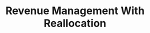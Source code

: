 ---
layout: single
permalink: /RevenueManagementWithReallocation/
redirect_to: /assets/papers/RevenueManagementWithReallocation.pdf
title: "Revenue Management With Reallocation"
seo_title: "Revenue Management With Reallocation"
header:
  og_image: /assets/images/ChangeInCSByChangeInProfits.png
  teaser: /assets/images/ChangeInCSByChangeInProfits.png
---